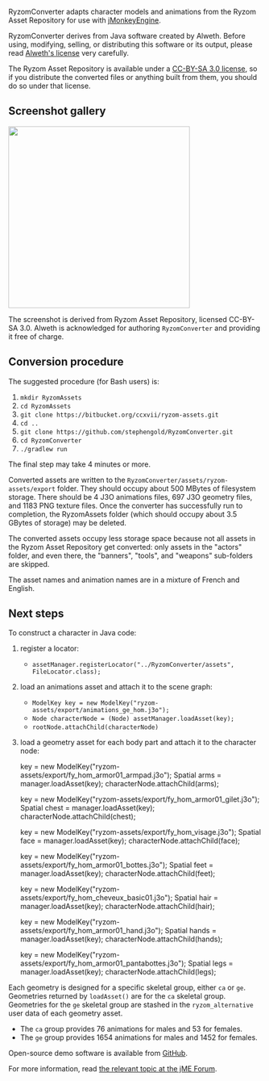 RyzomConverter adapts character models and animations
from the Ryzom Asset Repository
for use with [jMonkeyEngine](http://jmonkeyengine.org).

RyzomConverter derives from Java software created by Alweth.
Before using, modifying, selling, or distributing
this software or its output, please read
[Alweth's license](https://github.com/stephengold/RyzomConverter/blob/master/LICENSE)
very carefully.

The Ryzom Asset Repository is available under a
[CC-BY-SA 3.0 license](https://creativecommons.org/licenses/by-sa/3.0/),
so if you distribute the converted files or anything built from them,
you should do so under that license.

<a name="gallery"/>

## Screenshot gallery

<img height="360" src="https://i.imgur.com/wVcItj0.jpg">

The screenshot is derived from Ryzom Asset Repository, licensed CC-BY-SA 3.0.
Alweth is acknowledged for authoring `RyzomConverter`
and providing it free of charge.

<a name="procedure"/>

## Conversion procedure

The suggested procedure (for Bash users) is:

 1. `mkdir RyzomAssets`
 2. `cd RyzomAssets`
 3. `git clone https://bitbucket.org/ccxvii/ryzom-assets.git`
 4. `cd ..`
 5. `git clone https://github.com/stephengold/RyzomConverter.git`
 6. `cd RyzomConverter`
 7. `./gradlew run`

The final step may take 4 minutes or more.

Converted assets are written to the
`RyzomConverter/assets/ryzom-assets/export` folder.
They should occupy about 500 MBytes of filesystem storage.
There should be 4 J3O animations files,
697 J3O geometry files, and 1183 PNG texture files.
Once the converter has successfully run to completion,
the RyzomAssets folder
(which should occupy about 3.5 GBytes of storage) may be deleted.

The converted assets occupy less storage space
because not all assets in the Ryzom Asset Repository get converted:
only assets in the "actors" folder, and even there, the
"banners", "tools", and "weapons" sub-folders are skipped.

The asset names and animation names are in a mixture of French and English.

<a name="next"/>

## Next steps

To construct a character in Java code:

 1. register a locator:
    + `assetManager.registerLocator("../RyzomConverter/assets", FileLocator.class);`
 2. load an animations asset and attach it to the scene graph:
    + `ModelKey key = new ModelKey("ryzom-assets/export/animations_ge_hom.j3o");`
    + `Node characterNode = (Node) assetManager.loadAsset(key);`
    + `rootNode.attachChild(characterNode)`
 3. load a geometry asset for each body part and attach it to the character node:

    key = new ModelKey("ryzom-assets/export/fy_hom_armor01_armpad.j3o");
    Spatial arms = manager.loadAsset(key);
    characterNode.attachChild(arms);

    key = new ModelKey("ryzom-assets/export/fy_hom_armor01_gilet.j3o");
    Spatial chest = manager.loadAsset(key);
    characterNode.attachChild(chest);

    key = new ModelKey("ryzom-assets/export/fy_hom_visage.j3o");
    Spatial face = manager.loadAsset(key);
    characterNode.attachChild(face);

    key = new ModelKey("ryzom-assets/export/fy_hom_armor01_bottes.j3o");
    Spatial feet = manager.loadAsset(key);
    characterNode.attachChild(feet);

    key = new ModelKey("ryzom-assets/export/fy_hom_cheveux_basic01.j3o");
    Spatial hair = manager.loadAsset(key);
    characterNode.attachChild(hair);

    key = new ModelKey("ryzom-assets/export/fy_hom_armor01_hand.j3o");
    Spatial hands = manager.loadAsset(key);
    characterNode.attachChild(hands);

    key = new ModelKey("ryzom-assets/export/fy_hom_armor01_pantabottes.j3o");
    Spatial legs = manager.loadAsset(key);
    characterNode.attachChild(legs);

Each geometry is designed for a specific skeletal group, either `ca` or `ge`.
Geometries returned by `loadAsset()` are for the `ca` skeletal group.
Geometries for the `ge` skeletal group
are stashed in the `ryzom_alternative` user data of each geometry asset.

 + The `ca` group provides 76 animations for males and 53 for females.
 + The `ge` group provides 1654 animations for males and 1452 for females.

Open-source demo software is available
from [GitHub](https://github.com/stephengold/RyzomDemos).

For more information, read
[the relevant topic at the jME Forum](https://hub.jmonkeyengine.org/t/convert-all-ryzom-character-models-and-animations-to-j3o-format/37859).